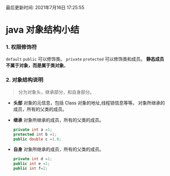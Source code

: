 最后更新时间: 2021年7月16日 17:25:55

# java 对象结构小结

### 1. 权限修饰符

`default` `public` 可以修饰类。
`private` `protected` 可以修饰类和成员。
**静态成员不属于对象，而是属于类对象**。

### 2. 对象结构说明

> 分为对象头，继承部分，和自身部分。

- **头部**
  对象的元信息，包括 Class 对象的地址,线程锁信息等等。
  对象所继承的成员，所有的父类的成员。

- **继承**
  对象所继承的成员，所有的父类的成员。
  ```java
  private int a =1;
  protected int b =1;
  public double c =1.0;
  ```
- **自身**
  对象所继承的成员，所有的父类的成员。
  ```java
  private int d =1;
  public int e =1;
  public int f=2;
  ```
